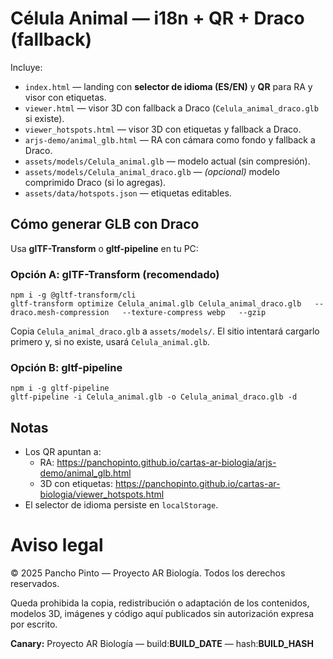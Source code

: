 # Célula Animal — i18n + QR + Draco (fallback)

Incluye:
- `index.html` — landing con **selector de idioma (ES/EN)** y **QR** para RA y visor con etiquetas.
- `viewer.html` — visor 3D con fallback a Draco (`Celula_animal_draco.glb` si existe).
- `viewer_hotspots.html` — visor 3D con etiquetas y fallback a Draco.
- `arjs-demo/animal_glb.html` — RA con cámara como fondo y fallback a Draco.
- `assets/models/Celula_animal.glb` — modelo actual (sin compresión).
- `assets/models/Celula_animal_draco.glb` — *(opcional)* modelo comprimido Draco (si lo agregas).
- `assets/data/hotspots.json` — etiquetas editables.

## Cómo generar GLB con Draco
Usa **glTF-Transform** o **gltf-pipeline** en tu PC:

### Opción A: glTF-Transform (recomendado)
```
npm i -g @gltf-transform/cli
gltf-transform optimize Celula_animal.glb Celula_animal_draco.glb   --draco.mesh-compression   --texture-compress webp   --gzip
```
Copia `Celula_animal_draco.glb` a `assets/models/`. El sitio intentará cargarlo primero y, si no existe, usará `Celula_animal.glb`.

### Opción B: gltf-pipeline
```
npm i -g gltf-pipeline
gltf-pipeline -i Celula_animal.glb -o Celula_animal_draco.glb -d
```

## Notas
- Los QR apuntan a:
  - RA: https://panchopinto.github.io/cartas-ar-biologia/arjs-demo/animal_glb.html
  - 3D con etiquetas: https://panchopinto.github.io/cartas-ar-biologia/viewer_hotspots.html
- El selector de idioma persiste en `localStorage`.


# Aviso legal

© 2025 Pancho Pinto — Proyecto AR Biología. Todos los derechos reservados.

Queda prohibida la copia, redistribución o adaptación de los contenidos, modelos 3D, imágenes y código aquí publicados sin autorización expresa por escrito.

**Canary:** Proyecto AR Biología — build:__BUILD_DATE__ — hash:__BUILD_HASH__
